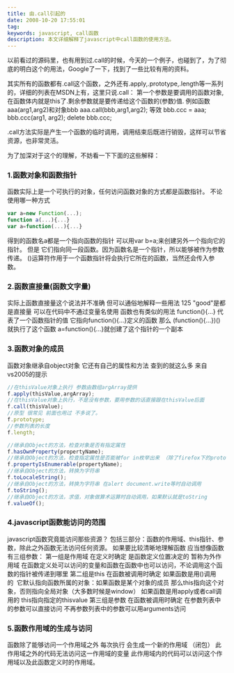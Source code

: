 ```yaml
---
title: 由.call引起的
date: 2008-10-20 17:55:01
tag: 
keywords: javascript, call函数
description: 本文详细解释了javascript中call函数的使用方法。
---
```


以前看过的源码里，也有用到过.call的时候，今天的一个例子，也碰到了，为了彻底的明白这个的用法，Google了一下，找到了一些比较有用的资料。

其实所有的函数都有.call这个函数，之外还有.apply,.prototype,.length等一系列的，详细的列表在MSDN上有，这里只说.call：
第一个参数是要调用的函数对象,在函数体内就是this了.剩余参数就是要传递给这个函数的(参数)值.
例如函数aaa(arg1,arg2)和对象bbb
aaa.call(bbb,arg1,arg2);
等效
bbb.ccc = aaa;
bbb.ccc(arg1, arg2);
delete bbb.ccc;

.call方法实际是产生一个函数的临时调用，调用结束后既进行销毁，这样可以节省资源，也非常灵活。

为了加深对于这个的理解，不妨看一下下面的这些解释：

### **1.函数对象和函数指针**

函数实际上是一个可执行的对象，任何访问函数对象的方式都是函数指针。
不论 使用哪一种方式
```javascript
var a=new Function(...);
function a(...){...}
var a=function(...){...}
```

得到的函数名a都是一个指向函数的指针 可以用var b=a;来创建另外一个指向它的指针。
但是 它们指向同一段函数。因为函数名是一个指针，所以能够被作为参数传递。
()运算符作用于一个函数指针将会执行它所在的函数，当然还会传入参数。

### **2.函数直接量(函数文字量)**

实际上函数直接量这个说法并不准确 但可以通俗地解释一些用法
125 "good"是都是直接量 可以在代码中不通过变量名使用 函数也有类似的用法
function(){...} 代表了一个函数指针的值 它指向function(){...}定义的函数
那么 (function(){...})() 就执行了这个函数 a=function(){...}就创建了这个指针的一个副本

### **3.函数对象的成员**

函数对象继承自object对象 它还有自己的属性和方法
查到的就这么多 来自vs2005的提示
```javascript
//在thisValue对象上执行 参数由数组argArray提供
f.apply(thisValue,argArray);
//在thisValue对象上执行，不是没有参数，要用参数的话直接跟在thisValue后面
f.call(thisValue);
//原型 很常见 前面也用过 不多说了。
f.prototype; 
//参数列表的长度
f.length;

//继承自Object的方法，检查对象是否有指定属性
f.hasOwnProperty(propertyName);
//继承自Object的方法，检查指定属性是否能被for in枚举出来 （除了firefox下的prototype 其他属性都不能被枚举）
f.propertyIsEnumerable(propertyName);
//继承自Object的方法，转换为字符串
f.toLocaleString();
//继承自Object的方法，转换为字符串 在alert document.write等时自动调用
f.toString();
//继承自Object的方法，求值，对象做算术运算时自动调用，如果默认就是toString
f.valueOf();
```

### **4.javascript函数能访问的范围**
javascript函数究竟能访问那些资源？ 包括三部分：函数的作用域、this指针、参数，除此之外函数无法访问任何资源。
如果要比较清晰地理解函数 应当想像函数有三组参数：
第一组是作用域 在定义时确定 是函数定义位置决定的 暂称为外作用域 在函数定义处可以访问的变量和函数在函数中也可以访问，不论调用这个函数的指针被传递到哪里
第二组是this 在函数被调用时确定
如果函数是用()调用的  它默认指向函数所属的对象：如果函数是某个对象的成员 那么this指向这个对象，否则指向全局对象（大多数时候是window）
如果函数是用apply或者call调用的 this指向指定的thisvalue
第三组是参数 在函数被调用时确定 在参数列表中的参数可以直接访问 不再参数列表中的参数可以用arguments访问

### **5.函数作用域的生成与访问**
函数除了能够访问一个作用域之外 每次执行 会生成一个新的作用域 （闭包）
此作用域之外的代码无法访问这一作用域的变量 此作用域内的代码可以访问这个作用域以及此函数定义时的作用域。







